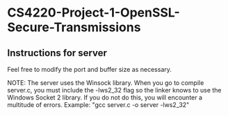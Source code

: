 # CS4220-Project-1-OpenSSL-Secure-Transmissions


## Instructions for server

Feel free to modify the port and buffer size as necessary.

NOTE: The server uses the Winsock library. When you go to compile server.c, you must include the -lws2_32 flag so the linker knows to use the Windows Socket 2 library. If you do not do this, you will encounter a multitude of errors.
Example: "gcc server.c -o server -lws2_32"
